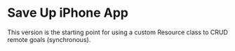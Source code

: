 Save Up iPhone App
==================

This version is the starting point for using a custom Resource class 
to CRUD remote goals (synchronous).